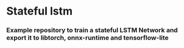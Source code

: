 # Stateful lstm
### Example repository to train a stateful LSTM Network and export it to libtorch, onnx-runtime and tensorflow-lite
